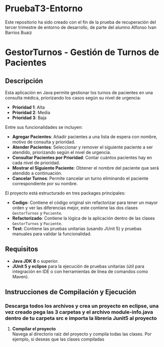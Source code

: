 # PruebaT3-Entorno
Este repositorio ha sido creado con el fin de la prueba de recuperación del tercer trimestre de entorno de desarrollo, de parte del alumno Alfonso Ivan Barrios Buaiz
# GestorTurnos - Gestión de Turnos de Pacientes

## Descripción

Esta aplicación en Java permite gestionar los turnos de pacientes en una consulta médica, priorizando los casos según su nivel de urgencia:
- **Prioridad 1**: Alta
- **Prioridad 2**: Media
- **Prioridad 3**: Baja

Entre sus funcionalidades se incluyen:
- **Agregar Pacientes**: Añadir pacientes a una lista de espera con nombre, motivo de consulta y prioridad.
- **Atender Pacientes**: Seleccionar y remover el siguiente paciente a ser atendido, priorizando según el nivel de urgencia.
- **Consultar Pacientes por Prioridad**: Contar cuántos pacientes hay en cada nivel de prioridad.
- **Mostrar el Siguiente Paciente**: Obtener el nombre del paciente que será atendido a continuación.
- **Cancelar Turnos**: Permite cancelar un turno eliminando el paciente correspondiente por su nombre.

El proyecto está estructurado en tres packages principales:
- **Codigo**: Contiene el código original sin refactorizar para tener un mayor orden y ver las diferencias mejor, este contiene las dos clases `GestorTurnos` y `Paciente`.
- **Refactorizado**: Contiene la lógica de la aplicación dentro de las clases `GestorTurnos` y `Paciente`.
- **Test**: Contiene las pruebas unitarias (usando JUnit 5) y pruebas manuales para validar la funcionalidad.


## Requisitos

- **Java JDK 8** o superior.
- **JUnit 5 y eclipse** para la ejecución de pruebas unitarias (útil para integración en IDE o con herramientas de línea de comandos como Maven).

## Instrucciones de Compilación y Ejecución

### Descarga todos los archivos y crea un proyecto en eclipse, una vez creado pega las 3 carpetas y el archivo module-info.java dentro de tu carpeta src e importa la libreria Junit5 al proyecto

1. **Compilar el proyecto**  
   Navega al directorio raíz del proyecto y compila todas las clases. Por ejemplo, si deseas que las clases compiladas

